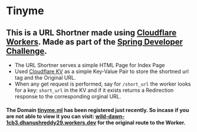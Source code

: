 # Tinyme

## This is a URL Shortner made using [Cloudflare Workers](https://workers.cloudflare.com/). Made as part of the [Spring Developer Challenge](https://blog.cloudflare.com/announcing-our-spring-developer-challenge/). 

 - The URL Shortner serves a simple HTML Page for Index Page
 - Used [Cloudflare KV](https://www.cloudflare.com/products/workers-kv/) as a simple Key-Value Pair to store the shortned url tag and the Original URL.
 - When any get request is performed, say for ```/short_url``` the worker looks for a key: ```short_url``` in the KV and if it exists returns a Redirection response to the corresponding orginal URL. 


 #### The Domain [tinyme.ml](https://tinyme.ml) has been registered just recently. So incase if you are not able to view it you can visit: [wild-dawn-1cb3.dhanushreddy29.workers.dev](https://wild-dawn-1cb3.dhanushreddy29.workers.dev/) for the original route to the Worker.
